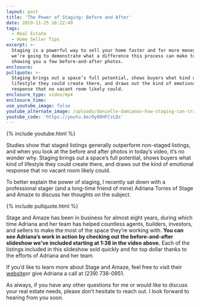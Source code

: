 ```yaml
---
layout: post
title: 'The Power of Staging: Before and After'
date: 2019-11-25 16:22:49
tags:
  - Real Estate
  - Home Seller Tips
excerpt: >-
  Staging is a powerful way to sell your home faster and for more money, and
  we’re going to demonstrate what a difference this process can make today by
  showing you a few before-and-after photos.
enclosure:
pullquote: >-
  Staging brings out a space’s full potential, shows buyers what kind of
  lifestyle they could create there, and draws out the kind of emotional
  response that no vacant room likely could.
enclosure_type: video/mp4
enclosure_time:
use_youtube_image: false
youtube_alternate_image: /uploads/danielle-damianov-how-staging-can-transform-your-home-youtube.jpg
youtube_code: 'https://youtu.be/Oy6RHFCzLQs'
---
```


{% include youtube.html %}&nbsp;

Studies show that staged listings generally outperform non-staged listings, and when you look at the before and after photos in today’s video, it’s no wonder why. Staging brings out a space’s full potential, shows buyers what kind of lifestyle they could create there, and draws out the kind of emotional response that no vacant room likely could.&nbsp;

To better explain the power of staging, I recently sat down with a professional stager (and a long-time friend of mine) Adriana Torres of Stage and Amaze to discuss her thoughts on the subject.&nbsp;

{% include pullquote.html %}&nbsp;

Stage and Amaze has been in business for almost eight years, during which time Adriana and her team has helped countless agents, builders, investors, and sellers to make the most of the space they’re working with. **You can see Adriana’s work in action by checking out the before-and-after slideshow we’ve included starting at 1:38 in the video above.** Each of the listings included in this slideshow sold quickly and for top dollar thanks to the efforts of Adriana and her team.

If you’d like to learn more about Stage and Amaze, feel free to visit their [website](http://www.stageandamaze.com)or give Adriana a call at (239) 738-0951.&nbsp;

As always, if you have any other questions for me or would like to discuss your real estate needs, please don’t hesitate to reach out. I look forward to hearing from you soon.